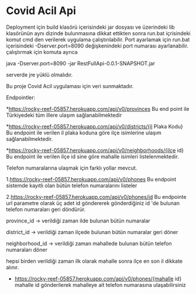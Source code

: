 # Covid Acil Api

Deployment için build klasörü içerisindeki jar dosyası ve üzerindeki lib klasörünün
aynı dizinde bulunmasına dikkat ettikten sonra run.bat içrisindeki
komut cmd den verilerek uygulama çalıştırılabilir.
Port ayarlamak için run.bat içerisindeki -Dserver.port=8090 değişkenindeki
port numarası ayarlanabilir.
çalıştırmak için komuta ayrıca

java -Dserver.port=8090 -jar RestFullApi-0.0.1-SNAPSHOT.jar

serverde jre yüklü olmalıdır.

Bu proje Covid Acil uygulaması için veri sunmaktadır.

Endpointler:

*https://rocky-reef-05857.herokuapp.com/api/v0/provinces
Bu end point ile Türkiyedeki tüm illere ulaşım sağlanabilmektedir

*https://rocky-reef-05857.herokuapp.com/api/v0/districts/{il Plaka Kodu}
Bu endpoint ile verilen il plaka koduna göre ilçe isimlerine ulaşım sağlanabilmektedir.

*https://rocky-reef-05857.herokuapp.com/api/v0/neighborhoods/{ilçe id}
Bu endpoint ile verilen ilçe id sine göre mahalle isimleri listelenmektedir.

Telefon numaralarına ulaşmak için farklı yollar mevcut.

1.https://rocky-reef-05857.herokuapp.com/api/v0/phones
Bu endpoint sistemde kayıtlı olan bütün telefon numaralarını listeler


2.https://rocky-reef-05857.herokuapp.com/api/v0/phones/id
Bu endpointe url parametre olarak üç adet id göndererek gönderdiğiniz 
id 'de bulunan telefon numaraları geri döndürür.

province_id -> verildiği zaman ilde bulunan bütün numaralar

district_id -> verildiği zaman ilçede bulunan bütün numaralar geri döner

neighborhood_id -> verildiği zaman mahallede bulunan bütün telefon numaraları döner

hepsi birden verildiği zaman ilk olarak mahalle sonra ilçe en son il dikkate alınır.

* https://rocky-reef-05857.herokuapp.com/api/v0/phones/{mahalle id}
mahalle id gönderilerek mahalleye ait telefon numarasına ulaşabilirsiniz



